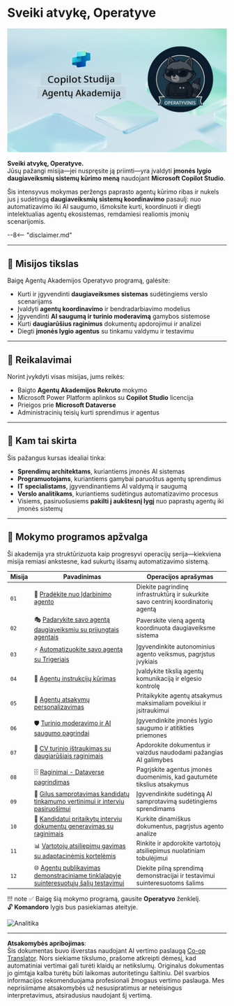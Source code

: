 <!--
CO_OP_TRANSLATOR_METADATA:
{
  "original_hash": "24fcbe9a57d3439e05f8866e550c0a84",
  "translation_date": "2025-10-21T23:44:31+00:00",
  "source_file": "docs/operative-preview/README.md",
  "language_code": "lt"
}
-->
# Sveiki atvykę, Operatyve

![Copilot Studio Agent Academy Operative](../../../../translated_images/mcs-agent-academy-operative-banner.a936fde2d84d1b89cfdbb18f2ef98a24b970727bad45fd3ba072ada68200e6fc.lt.png)

**Sveiki atvykę, Operatyve.**  
Jūsų pažangi misija—jei nuspręsite ją priimti—yra įvaldyti **įmonės lygio daugiaveiksmių sistemų kūrimo meną** naudojant **Microsoft Copilot Studio**.

Šis intensyvus mokymas peržengs paprasto agentų kūrimo ribas ir nukels jus į sudėtingą **daugiaveiksmių sistemų koordinavimo** pasaulį: nuo automatizavimo iki AI saugumo, išmoksite kurti, koordinuoti ir diegti intelektualias agentų ekosistemas, remdamiesi realiomis įmonių scenarijomis.

--8<-- "disclaimer.md"

---

## 🎯 Misijos tikslas

Baigę Agentų Akademijos Operatyvo programą, galėsite:

- Kurti ir įgyvendinti **daugiaveiksmes sistemas** sudėtingiems verslo scenarijams
- Įvaldyti **agentų koordinavimo** ir bendradarbiavimo modelius
- Įgyvendinti **AI saugumą ir turinio moderavimą** gamybos sistemose
- Kurti **daugiarūšius raginimus** dokumentų apdorojimui ir analizei
- Diegti **įmonės lygio agentus** su tinkamu valdymu ir testavimu

---

## 🧪 Reikalavimai

Norint įvykdyti visas misijas, jums reikės:

- Baigto **Agentų Akademijos Rekruto** mokymo
- Microsoft Power Platform aplinkos su **Copilot Studio** licencija
- Prieigos prie **Microsoft Dataverse**
- Administracinių teisių kurti sprendimus ir agentus

---

## 🧬 Kam tai skirta

Šis pažangus kursas idealiai tinka:

- **Sprendimų architektams**, kuriantiems įmonės AI sistemas
- **Programuotojams**, kuriantiems gamybai paruoštus agentų sprendimus
- **IT specialistams**, įgyvendinantiems AI valdymą ir saugumą
- **Verslo analitikams**, kuriantiems sudėtingus automatizavimo procesus
- Visiems, pasiruošusiems **pakilti į aukštesnį lygį** nuo paprastų agentų iki įmonės sistemų

---

## 🧭 Mokymo programos apžvalga

Ši akademija yra struktūrizuota kaip progresyvi operacijų serija—kiekviena misija remiasi ankstesne, kad sukurtų išsamų automatizavimo sistemą.

| Misija | Pavadinimas | Operacijos aprašymas |
|--------|-------------|-----------------------|
| `01` | 🚨 [Pradėkite nuo Įdarbinimo agento](./01-get-started/README.md) | Diekite pagrindinę infrastruktūrą ir sukurkite savo centrinį koordinatorių agentą |
| `02` | 🎭 [Padarykite savo agentą daugiaveiksmiu su prijungtais agentais](./02-multi-agent/README.md) | Paverskite vieną agentą koordinuota daugiaveiksme sistema |
| `03` | ⚡ [Automatizuokite savo agentą su Trigeriais](./03-automate-triggers/README.md) | Įgyvendinkite autonominius agento veiksmus, pagrįstus įvykiais |
| `04` | 📝 [Agentų instrukcijų kūrimas](./04-agent-instructions/README.md) | Įvaldykite tikslią agentų komunikaciją ir elgesio kontrolę |
| `05` | 💬 [Agentų atsakymų personalizavimas](./05-agent-responses/README.md) | Pritaikykite agentų atsakymus maksimaliam poveikiui ir įsitraukimui |
| `06` | 🛡️ [Turinio moderavimo ir AI saugumo pagrindai](./06-ai-safety/README.md) | Įgyvendinkite įmonės lygio saugumo ir atitikties priemones |
| `07` | 🎨 [CV turinio ištraukimas su daugiarūšiais raginimais](./07-multimodal-prompts/README.md) | Apdorokite dokumentus ir vaizdus naudodami pažangias AI galimybes |
| `08` | 🗄️ [Raginimai - Dataverse pagrindimas](./08-dataverse-grounding/README.md) | Pagrįskite agentus įmonės duomenimis, kad gautumėte tikslius atsakymus |
| `09` | 🧠 [Gilus samprotavimas kandidatų tinkamumo vertinimui ir interviu pasiruošimui](./09-deep-reasoning/README.md) | Įgyvendinkite sudėtingą AI samprotavimą sudėtingiems sprendimams |
| `10` | 📄 [Kandidatui pritaikytų interviu dokumentų generavimas su raginimais](./10-generate-documents/README.md) | Kurkite dinamiškus dokumentus, pagrįstus agento analize |
| `11` | 📊 [Vartotojų atsiliepimų gavimas su adaptacinėmis kortelėmis](./11-obtain-user-feedback/README.md) | Rinkite ir apdorokite vartotojų atsiliepimus nuolatiniam tobulėjimui |
| `12` | 🌐 [Agentų publikavimas demonstraciniame tinklalapyje suinteresuotųjų šalių testavimui](./12-demo-website/README.md) | Diekite pilną sprendimą demonstracijai ir testavimui suinteresuotoms šalims |

!!! note
    ✅ Baigę šią mokymo programą, gausite **Operatyvo** ženklelį.  
    🔓 **Komandoro** lygis bus pasiekiamas ateityje.

<!-- markdownlint-disable-next-line MD033 -->
<img src="https://m365-visitor-stats.azurewebsites.net/agent-academy/operative" alt="Analitika" />

---

**Atsakomybės apribojimas**:  
Šis dokumentas buvo išverstas naudojant AI vertimo paslaugą [Co-op Translator](https://github.com/Azure/co-op-translator). Nors siekiame tikslumo, prašome atkreipti dėmesį, kad automatiniai vertimai gali turėti klaidų ar netikslumų. Originalus dokumentas jo gimtąja kalba turėtų būti laikomas autoritetingu šaltiniu. Dėl svarbios informacijos rekomenduojama profesionali žmogaus vertimo paslauga. Mes neprisiimame atsakomybės už nesusipratimus ar neteisingus interpretavimus, atsiradusius naudojant šį vertimą.